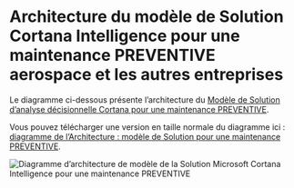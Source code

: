 <properties
    pageTitle="Architecture de gestion prédictive | Microsoft Azure"
    description="Diagramme de l’architecture du modèle de Solution Microsoft Cortana Intelligence pour une maintenance PREVENTIVE aerospace, utilitaires, transport"
    services="cortana-analytics"
    documentationCenter=""
    authors="garyericson"
    manager="jhubbard"
    editor="cgronlun"/>

<tags
    ms.service="cortana-analytics"
    ms.workload="data-services"
    ms.tgt_pltfrm="na"
    ms.devlang="na"
    ms.topic="article"
    ms.date="08/19/2016"
    ms.author="garye" />

# <a name="architecture-of-the-cortana-intelligence-solution-template-for-predictive-maintenance-in-aerospace-and-other-businesses"></a>Architecture du modèle de Solution Cortana Intelligence pour une maintenance PREVENTIVE aerospace et les autres entreprises

Le diagramme ci-dessous présente l’architecture du [Modèle de Solution d’analyse décisionnelle Cortana pour une maintenance PREVENTIVE](https://gallery.cortanaanalytics.com/SolutionTemplate/Predictive-Maintenance-for-Aerospace-1).

Vous pouvez télécharger une version en taille normale du diagramme ici : [diagramme de l’Architecture : modèle de Solution pour une maintenance PREVENTIVE](http://download.microsoft.com/download/1/9/B/19B815F0-D1B0-4F67-AED3-A40544225FD1/ca-topologies-maintenance-prediction.png).

![Diagramme d’architecture de modèle de la Solution Microsoft Cortana Intelligence pour une maintenance PREVENTIVE][image]

[image]: ./media/cortana-analytics-architecture-predictive-maintenance/ca-topologies-maintenance-prediction.png
